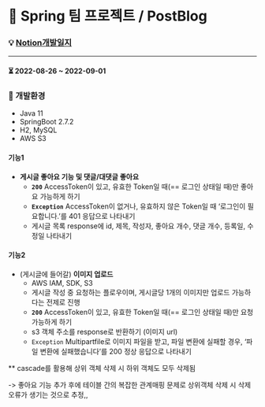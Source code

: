 # 📝 Spring 팀 프로젝트 / PostBlog

### 💡 [Notion개발일지](https://rhetorical-durian-6e6.notion.site/37a80fc9ed704a0e90afbea32cba2d33?v=0e00d1cb800040d0b5773e29f8693a48)
---

#### ⏳ 2022-08-26 ~ 2022-09-01

### 🔎 개발환경
- Java 11
- SpringBoot 2.7.2
- H2, MySQL
- AWS S3

#### 기능1
- **게시글 좋아요 기능 및 댓글/대댓글 좋아요**
    - **`200`** AccessToken이 있고, 유효한 Token일 때(== 로그인 상태일 때)만 좋아요 가능하게 하기
    - **`Exception`** AccessToken이 없거나, 유효하지 않은 Token일 때 ‘로그인이 필요합니다.’를 401 응답으로 나타내기
    - 게시글 목록 response에 id, 제목, 작성자, 좋아요 개수, 댓글 개수, 등록일, 수정일 나타내기
    

#### 기능2

- (게시글에 들어갈) **이미지 업로드**
    - AWS IAM, SDK, S3
    - 게시글 작성 중 요청하는 플로우이며, 게시글당 1개의 이미지만 업로드 가능하다는 전제로 진행
    - **`200`** AccessToken이 있고, 유효한 Token일 때(== 로그인 상태일 때)만 요청 가능하게 하기
    + s3 객체 주소를 response로 반환하기 (이미지 url)
    - `Exception` Multipartfile로 이미지 파일을 받고, 파일 변환에 실패할 경우, ‘파일 변환에 실패했습니다’를 200 정상 응답으로 나타내기
   



** cascade를 활용해 상위 객체 삭제 시 하위 객체도 모두 삭제됨  

-> 좋아요 기능 추가 후에 테이블 간의 복잡한 관계매핑 문제로 상위객체 삭제 시 삭제오류가 생기는 것으로 추정,,
